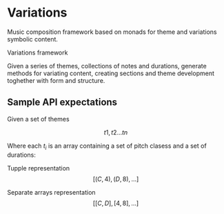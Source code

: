 # Variations
Music composition framework based on monads for theme and variations symbolic content.


Variations framework

Given a series of themes, collections of notes and durations, generate methods for variating content, creating sections and theme development toghether with form and structure.

## Sample API expectations

Given a set of themes

$$t1, t2... tn$$

Where each $t_i$ is an array containing a set of pitch clasess and a set of durations:

Tupple representation
$$[(C, 4), (D,8),...]$$

Separate arrays representation
$$[[C, D], [4,8], ...]$$


